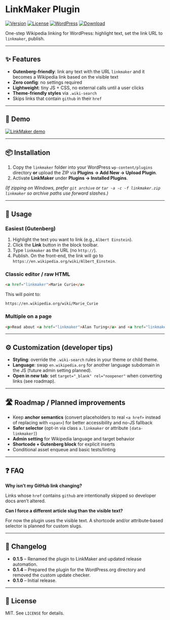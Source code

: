 # LinkMaker Plugin

[![Version](https://img.shields.io/github/v/release/fishdan/linkmaker?label=Version&display_name=tag&sort=semver)](https://github.com/fishdan/linkmaker/releases/latest)
[![License](https://img.shields.io/badge/license-MIT-green.svg)](LICENSE)
[![WordPress](https://img.shields.io/badge/WordPress-%5E6.0-blue)](https://wordpress.org/)
[![Download](https://img.shields.io/github/v/release/fishdan/linkmaker?display_name=tag&sort=semver)](https://github.com/fishdan/linkmaker/releases/latest/download/linkmaker.zip)

<!-- ↑ Update the repo owner/name in the Download badge if this lives in a different repo. -->

One-step Wikipedia linking for WordPress: highlight text, set the link URL to `linkmaker`, publish.

---

## ✨ Features

* **Gutenberg-friendly**: link any text with the URL `linkmaker` and it becomes a Wikipedia link based on the visible text
* **Zero config**: no settings required
* **Lightweight**: tiny JS + CSS, no external calls until a user clicks
* **Theme-friendly styles** via `.wiki-search`
* Skips links that contain `github` in their `href`

---

## 🎥 Demo

[![LinkMaker demo](https://cdn.loom.com/sessions/thumbnails/12c90919d9bb4e2c84255c69624da187-a0e3e82ed5f25cee-full-play.gif)](https://www.loom.com/share/12c90919d9bb4e2c84255c69624da187)

---

## 📦 Installation

1. Copy the `linkmaker` folder into your WordPress `wp-content/plugins` directory **or** upload the ZIP via **Plugins → Add New → Upload Plugin**.
2. Activate **LinkMaker** under **Plugins → Installed Plugins**.

*(If zipping on Windows, prefer `git archive` or `tar -a -c -f linkmaker.zip linkmaker` so archive paths use forward slashes.)*

---

## 🚀 Usage

### Easiest (Gutenberg)

1. Highlight the text you want to link (e.g., `Albert Einstein`).
2. Click the **Link** button in the block toolbar.
3. Type `linkmaker` as the URL (no `http://`).
4. Publish. On the front-end, the link will go to `https://en.wikipedia.org/wiki/Albert_Einstein`.

### Classic editor / raw HTML

```html
<a href="linkmaker">Marie Curie</a>
```

This will point to:

```
https://en.wikipedia.org/wiki/Marie_Curie
```

### Multiple on a page

```html
<p>Read about <a href="linkmaker">Alan Turing</a> and <a href="linkmaker">Ada Lovelace</a>.</p>
```

---

## ⚙️ Customization (developer tips)

* **Styling**: override the `.wiki-search` rules in your theme or child theme.
* **Language**: swap `en.wikipedia.org` for another language subdomain in the JS (future admin setting planned).
* **Open in new tab**: set `target="_blank" rel="noopener"` when converting links (see roadmap).

---

## 🛣️ Roadmap / Planned improvements

* Keep **anchor semantics** (convert placeholders to real `<a href>` instead of replacing with `<span>`) for better accessibility and no-JS fallback
* **Safer selector** (opt-in via class `a.linkmaker` or attribute `[data-linkmaker]`)
* **Admin setting** for Wikipedia language and target behavior
* **Shortcode + Gutenberg block** for explicit inserts
* Conditional asset enqueue and basic tests/linting

---

## ❓ FAQ

**Why isn’t my GitHub link changing?**

Links whose `href` contains `github` are intentionally skipped so developer docs aren’t altered.

**Can I force a different article slug than the visible text?**

For now the plugin uses the visible text. A shortcode and/or attribute‑based selector is planned for custom slugs.

---

## 🧾 Changelog

* **0.1.5** – Renamed the plugin to LinkMaker and updated release automation.
* **0.1.4** – Prepared the plugin for the WordPress.org directory and removed the custom update checker.
* **0.1.0** – Initial release.

---

## 📝 License

MIT. See `LICENSE` for details.



